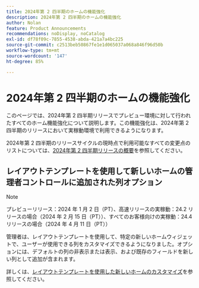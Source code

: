 ```yaml
---
title: 2024年第 2 四半期のホームの機能強化
description: 2024年第 2 四半期のホームの機能強化
author: Nolan
feature: Product Announcements
recommendations: noDisplay, noCatalog
exl-id: df78f09c-7855-4538-abda-421a7a4bc225
source-git-commit: c2513beb50867fe1e1d065037a068a846f96d50b
workflow-type: tm+mt
source-wordcount: '147'
ht-degree: 85%

---
```


# 2024年第 2 四半期のホームの機能強化

このページでは、2024年第 2 四半期リリースでプレビュー環境に対して行われたすべてのホーム機能強化について説明します。この機能強化は、2024年第 2 四半期のリリースにおいて実稼動環境で利用できるようになります。

2024年第 2 四半期のリリースサイクルの現時点で利用可能なすべての変更点のリストについては、[2024年第 2 四半期リリースの概要](/help/quicksilver/product-announcements/product-releases/24-q2-release-activity/24-q2-release-overview.md)を参照してください。

## レイアウトテンプレートを使用して新しいホームの管理者コントロールに追加された列オプション

>[!NOTE]
>
>プレビューリリース：2024 年 1 月 2 日（PT）、高速リリースの実稼動：24.2 リリースの場合（2024 年 2 月 15 日（PT））、すべてのお客様向けの実稼動：24.4 リリースの場合（2024 年 4 月 11 日（PT））

管理者は、レイアウトテンプレートを使用して、特定の新しいホームウィジェットで、ユーザーが使用できる列をカスタマイズできるようになりました。オプションには、デフォルトの列の非表示または表示、および既存のフィールドを新しい列として追加が含まれます。

詳しくは、[レイアウトテンプレートを使用した新しいホームのカスタマイズ](/help/quicksilver/administration-and-setup/customize-workfront/use-layout-templates/customize-new-home-layout-template.md)を参照してください。
